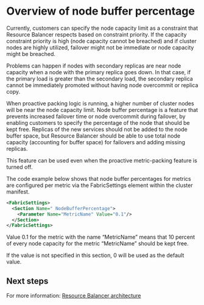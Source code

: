 <properties
   pageTitle="Node buffer percentage | Microsoft Azure"
   description="An overview of the role of node buffer percentage in Resource Balancer"
   services="service-fabric"
   documentationCenter=".net"
   authors="GaugeField"
   manager="timlt"
   editor=""/>

<tags
   ms.service="Service-Fabric"
   ms.devlang="dotnet"
   ms.topic="article"
   ms.tgt_pltfrm="NA"
   ms.workload="NA"
   ms.date="09/03/2015"
   ms.author="masnider"/>

# Overview of node buffer percentage
Currently, customers can specify the node capacity limit as a constraint that Resource Balancer respects based on constraint priority. If the capacity constraint priority is high (node capacity cannot be breached) and if cluster nodes are highly utilized, failover might not be immediate or node capacity might be breached.

Problems can happen if nodes with secondary replicas are near node capacity when a node with the primary replica goes down. In that case, if the primary load is greater than the secondary load, the secondary replica cannot be immediately promoted without having node overcommit or replica copy.

When proactive packing logic is running, a higher number of cluster nodes will be near the node capacity limit. Node buffer percentage is a feature that prevents increased failover time or node overcommit during failover, by enabling customers to specify the percentage of the node that should be kept free. Replicas of the new services should not be added to the node buffer space, but Resource Balancer should be able to use total node capacity (accounting for buffer space) for failovers and adding missing replicas.

This feature can be used even when the proactive metric-packing feature is turned off.

The code example below shows that node buffer percentages for metrics are configured per metric via the FabricSettings element within the cluster manifest.

``` xml
<FabricSettings>
  <Section Name=" NodeBufferPercentage">
    <Parameter Name="MetricName" Value="0.1"/>
  </Section>
</FabricSettings>

```

Value 0.1 for the metric with the name “MetricName” means that 10 percent of every node capacity for the metric “MetricName” should be kept free.

If the value is not specified in this section, 0 will be used as the default value.

<!--Every topic should have next steps and links to the next logical set of content to keep the customer engaged-->

## Next steps
For more information: [Resource Balancer architecture](service-fabric-resource-balancer-architecture.md)

